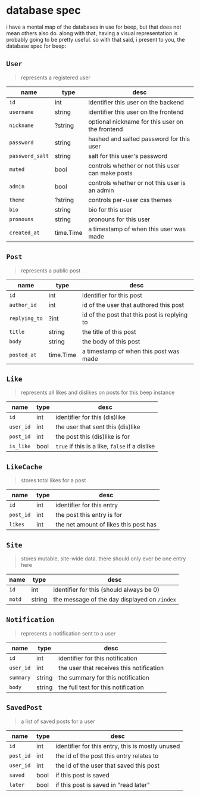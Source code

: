 # database spec

i have a mental map of the databases in use for beep, but that does not mean
others also do. along with that, having a visual representation is probably
going to be pretty useful. so with that said, i present to you, the database
spec for beep:

## `User`

> represents a registered user

| name            | type      | desc                                             |
|-----------------|-----------|--------------------------------------------------|
| `id`            | int       | identifier this user on the backend              |
| `username`      | string    | identifier this user on the frontend             |
| `nickname`      | ?string   | optional nickname for this user on the frontend  |
| `password`      | string    | hashed and salted password for this user         |
| `password_salt` | string    | salt for this user's password                    |
| `muted`         | bool      | controls whether or not this user can make posts |
| `admin`         | bool      | controls whether or not this user is an admin    |
| `theme`         | ?string   | controls per-user css themes                     |
| `bio`           | string    | bio for this user                                |
| `pronouns`      | string    | pronouns for this user                           |
| `created_at`    | time.Time | a timestamp of when this user was made           |

## `Post`

> represents a public post

| name          | type      | desc                                         |
|---------------|-----------|----------------------------------------------|
| `id`          | int       | identifier for this post                     |
| `author_id`   | int       | id of the user that authored this post       |
| `replying_to` | ?int      | id of the post that this post is replying to |
| `title`       | string    | the title of this post                       |
| `body`        | string    | the body of this post                        |
| `posted_at`   | time.Time | a timestamp of when this post was made       |

## `Like`

> represents all likes and dislikes on posts for this beep instance

| name      | type | desc                                           |
|-----------|------|------------------------------------------------|
| `id`      | int  | identifier for this (dis)like                  |
| `user_id` | int  | the user that sent this (dis)like              |
| `post_id` | int  | the post this (dis)like is for                 |
| `is_like` | bool | `true` if this is a like, `false` if a dislike |

## `LikeCache`

> stores total likes for a post

<!-- todo: implement this -->
<!-- > a post with no likes nor dislikes will not be in this table -->
<!-- > the data in this table is cleared and recalculated every
> `config:post:likes_refresh_minutes` minutes -->

| name      | type | desc                                  |
|-----------|------|---------------------------------------|
| `id`      | int  | identifier for this entry             |
| `post_id` | int  | the post this entry is for            |
| `likes`   | int  | the net amount of likes this post has |

## `Site`

> stores mutable, site-wide data. there should only ever be one entry here

| name   | type   | desc                                         |
|--------|--------|----------------------------------------------|
| `id`   | int    | identifier for this (should always be 0)     |
| `motd` | string | the message of the day displayed on `/index` |

## `Notification`

> represents a notification sent to a user

| name      | type   | desc                                     |
|-----------|--------|------------------------------------------|
| `id`      | int    | identifier for this notification         |
| `user_id` | int    | the user that receives this notification |
| `summary` | string | the summary for this notification        |
| `body`    | string | the full text for this notification      |

## `SavedPost`

> a list of saved posts for a user

| name      | type | desc                                             |
|-----------|------|--------------------------------------------------|
| `id`      | int  | identifier for this entry, this is mostly unused |
| `post_id` | int  | the id of the post this entry relates to         |
| `user_id` | int  | the id of the user that saved this post          |
| `saved`   | bool | if this post is saved                            |
| `later`   | bool | if this post is saved in "read later"            |
